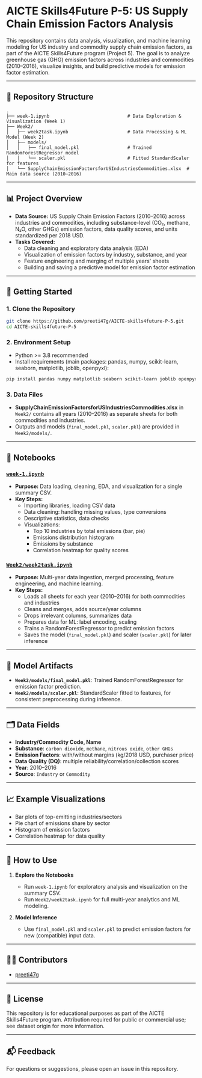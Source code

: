 # AICTE Skills4Future P-5: US Supply Chain Emission Factors Analysis

This repository contains data analysis, visualization, and machine learning modeling for US industry and commodity supply chain emission factors, as part of the AICTE Skills4Future program (Project 5). The goal is to analyze greenhouse gas (GHG) emission factors across industries and commodities (2010–2016), visualize insights, and build predictive models for emission factor estimation.

---

## 📁 Repository Structure

```
.
├── week-1.ipynb                             # Data Exploration & Visualization (Week 1)
├── Week2/
│   ├── week2task.ipynb                      # Data Processing & ML Model (Week 2)
│   ├── models/
│   │   ├── final_model.pkl                  # Trained RandomForestRegressor model
│   │   └── scaler.pkl                       # Fitted StandardScaler for features
│   └── SupplyChainEmissionFactorsforUSIndustriesCommodities.xlsx  # Main data source (2010–2016)
```

---

## 📊 Project Overview

- **Data Source:** US Supply Chain Emission Factors (2010–2016) across industries and commodities, including substance-level (CO₂, methane, N₂O, other GHGs) emission factors, data quality scores, and units standardized per 2018 USD.
- **Tasks Covered:**
  - Data cleaning and exploratory data analysis (EDA)
  - Visualization of emission factors by industry, substance, and year
  - Feature engineering and merging of multiple years' sheets
  - Building and saving a predictive model for emission factor estimation

---

## 🚀 Getting Started

### 1. Clone the Repository

```bash
git clone https://github.com/preeti47g/AICTE-skills4future-P-5.git
cd AICTE-skills4future-P-5
```

### 2. Environment Setup

- Python >= 3.8 recommended
- Install requirements (main packages: pandas, numpy, scikit-learn, seaborn, matplotlib, joblib, openpyxl):

```bash
pip install pandas numpy matplotlib seaborn scikit-learn joblib openpyxl
```

### 3. Data Files

- **SupplyChainEmissionFactorsforUSIndustriesCommodities.xlsx** in `Week2/` contains all years (2010–2016) as separate sheets for both commodities and industries.
- Outputs and models (`final_model.pkl`, `scaler.pkl`) are provided in `Week2/models/`.

---

## 📗 Notebooks

### [`week-1.ipynb`](./week-1.ipynb)
- **Purpose:** Data loading, cleaning, EDA, and visualization for a single summary CSV.
- **Key Steps:**
  - Importing libraries, loading CSV data
  - Data cleaning: handling missing values, type conversions
  - Descriptive statistics, data checks
  - Visualizations:
    - Top 10 industries by total emissions (bar, pie)
    - Emissions distribution histogram
    - Emissions by substance
    - Correlation heatmap for quality scores

### [`Week2/week2task.ipynb`](./Week2/week2task.ipynb)
- **Purpose:** Multi-year data ingestion, merged processing, feature engineering, and machine learning.
- **Key Steps:**
  - Loads all sheets for each year (2010–2016) for both commodities and industries
  - Cleans and merges, adds source/year columns
  - Drops irrelevant columns, summarizes data
  - Prepares data for ML: label encoding, scaling
  - Trains a RandomForestRegressor to predict emission factors
  - Saves the model (`final_model.pkl`) and scaler (`scaler.pkl`) for later inference

---

## 🤖 Model Artifacts

- **`Week2/models/final_model.pkl`**: Trained RandomForestRegressor for emission factor prediction.
- **`Week2/models/scaler.pkl`**: StandardScaler fitted to features, for consistent preprocessing during inference.

---

## 🗂️ Data Fields

- **Industry/Commodity Code, Name**
- **Substance**: `carbon dioxide`, `methane`, `nitrous oxide`, `other GHGs`
- **Emission Factors**: with/without margins (kg/2018 USD, purchaser price)
- **Data Quality (DQ)**: multiple reliability/correlation/collection scores
- **Year**: 2010–2016
- **Source**: `Industry` or `Commodity`

---

## 📈 Example Visualizations

- Bar plots of top-emitting industries/sectors
- Pie chart of emissions share by sector
- Histogram of emission factors
- Correlation heatmap for data quality

---

## 📝 How to Use

1. **Explore the Notebooks**  
   - Run `week-1.ipynb` for exploratory analysis and visualization on the summary CSV.
   - Run `Week2/week2task.ipynb` for full multi-year analytics and ML modeling.

2. **Model Inference**  
   - Use `final_model.pkl` and `scaler.pkl` to predict emission factors for new (compatible) input data.

---

## 🧑‍💻 Contributors

- [preeti47g](https://github.com/preeti47g)

---

## 📜 License

This repository is for educational purposes as part of the AICTE Skills4Future program. Attribution required for public or commercial use; see dataset origin for more information.

---

## 📬 Feedback

For questions or suggestions, please open an issue in this repository.

